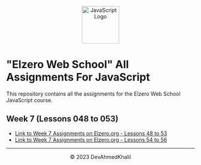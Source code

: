 <div align="center">
  <img src="https://upload.wikimedia.org/wikipedia/commons/6/6a/JavaScript-logo.png" alt="JavaScript Logo" width="100" height="100">
</div>

# "Elzero Web School" All Assignments For JavaScript

This repository contains all the assignments for the Elzero Web School JavaScript course.

## Week 7 (Lessons 048 to 053)

- [Link to Week 7 Assignments on Elzero.org - Lessons 48 to 53](https://elzero.org/javascript-bootcamp-assignments-lesson-from-048-to-053/lesson-from-048-to-053/)
- [Link to Week 7 Assignments on Elzero.org - Lessons 54 to 56](https://elzero.org/javascript-bootcamp-assignments-lesson-from-054-to-056/lesson-from-054-to-056/)

---
<div align="center">
  &copy; 2023 DevAhmedKhalil
</div>
